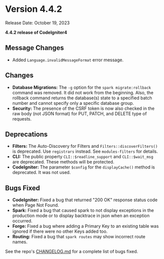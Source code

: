 # Version 4.4.2

Release Date: October 19, 2023

**4.4.2 release of CodeIgniter4**

<div class="contents" local="" depth="3">

</div>

## Message Changes

- Added `Language.invalidMessageFormat` error message.

## Changes

- **Database Migrations:** The `-g` option for the
  `spark migrate:rollback` command was removed. It did not work from the
  beginning. Also, the rollback command returns the database(s) state to
  a specified batch number and cannot specify only a specific database
  group.
- **Security:** The presence of the CSRF token is now also checked in
  the raw body (not JSON format) for PUT, PATCH, and DELETE type of
  requests.

## Deprecations

- **Filters:** The Auto-Discovery for Filters and
  `Filters::discoverFilters()` is deprecated. Use `registrars` instead.
  See `modules-filters` for details.
- **CLI:** The public property `CLI::$readline_support` and
  `CLI::$wait_msg` are deprecated. These methods will be protected.
- **CodeIgniter:** The parameter `$config` for the `displayCache()`
  method is deprecated. It was not used.

## Bugs Fixed

- **CodeIgniter:** Fixed a bug that returned "200 OK" response status
  code when Page Not Found.
- **Spark:** Fixed a bug that caused spark to not display exceptions in
  the production mode or to display backtrace in json when an exception
  occurred.
- **Forge:** Fixed a bug where adding a Primary Key to an existing table
  was ignored if there were no other Keys added too.
- **Routing:** Fixed a bug that `spark routes` may show incorrect route
  names.

See the repo's
[CHANGELOG.md](https://github.com/codeigniter4/CodeIgniter4/blob/develop/CHANGELOG.md)
for a complete list of bugs fixed.
